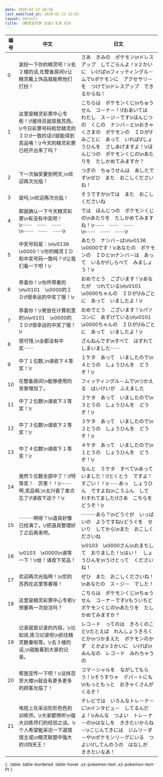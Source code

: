 ```yaml
---
date: 2020-02-23 20:56
last_modified_at: 2020-02-23 22:03
layout: default
title: 《精灵宝可梦 白金》文本 029
---
```

| 编号 | 中文 | 日文 |
| ---- | ---- | ---- |
| 0 | 装扮一下你的精灵吧！\r去２楼的话,在整备房间\r让精灵戴上饰品就能帮他们打扮！ | さあ　きみの　ポケモン\nドレスアップ　してごらんよ！\r２かいに　いけば\nフィッティングル－ムで\rポケモンに　アクセサリ－を　つけて\nドレスアップ　できるからね！ |
| 1 | 这里是精灵彩票中心专柜！\f接待员就是我苏西。\r今日彩票号码和您精灵的ＩＤ\f一致的话\f就能得到奖品咯！\r今天的精灵彩票已经开出来了吗？ | こちらは　ポケモンくじ\nちゅうせん　コ－ナ－！\fおあいては　わたし　ス－ジ－です\rほんじつの　くじの　ナンバ－と\nおきゃくさまの　ポケモンの　ＩＤが\fみごとに　あって　いれば\fしょうひんを　さしあげますよ！\rほんじつの　ポケモンくじの\nあたりを　たしかめてみますか？ |
| 2 | 下一次抽奖要到明天,\n欢迎再次光临！ | つぎの　ちゅうせんは　あしたです\nぜひ　また　おこしくださいね！ |
| 3 | 是吗,\n欢迎再次光临！ | そうですか\nでは　また　おこしくださいね |
| 4 | 那就确认一下今天精灵彩票\n有没有中奖吧！\r⋯⋯　⋯⋯　⋯⋯\n⋯⋯　⋯⋯　⋯⋯\r | では　ほんじつの　ポケモンくじの\nあたりを　たしかめてみますね！\r⋯⋯　⋯⋯　⋯⋯\n⋯⋯　⋯⋯　⋯⋯\r |
| 5 | 中奖号码是：\n\v0136　\x0000！\r你的精灵ＩＤ和中奖号码一致吗？\f让我们看一下吧！\r | あたり　ナンバ－は\n\v0136　\x0000です！\rあなたの　ポケモンの　ＩＤと\nナンバ－は　あって　いるか\fしらべて　みましょう！\r |
| 6 | 恭喜你！\r你所带着的\n\v0101　\x0000的ＩＤ\f很幸运的中奖了哦！\r | おめでとう　ございます！\rあなたが　つれている\n\v0101　\x0000ちゃんの　ＩＤが\fみごとに　あって　いましたよ！\r |
| 7 | 恭喜你！\r寄放在计算机里的\n\v0101　\x0000的ＩＤ\f很幸运的中奖了哦！\r | おめでとう　ございます！\rパソコンに　あずけている\n\v0101　\x0000ちゃんの　ＩＤが\fみごとに　あって　いましたよ！\r |
| 8 | 很可惜,\n全都没有中奖⋯⋯ | ざんねんです\nすべて　はずれて　しまいました⋯⋯ |
| 9 | 中了１位数,\n请收下４等奖！\r | １ケタ　あって　いましたので\n４とうの　しょうひんを　どうぞ！\r |
| 10 | 在整备房间\n能够使用的背景增加了。 | フィッティングル－ムで\nつかえる　はいけいが　ふえました |
| 11 | 中了２位数\n请收下３等奖！\r | ２ケタ　あって　いましたので\n３とうの　しょうひんを　どうぞ！\r |
| 12 | 中了３位数\n请收下２等奖！\r | ３ケタ　あって　いましたので\n２とうの　しょうひんを　どうぞ！\r |
| 13 | 中了４位数\n请收下１等奖！\r | ４ケタ　あって　いましたので\n１とうの　しょうひんを　どうぞ！\r |
| 14 | 竟然５位数全部中了！\f特等奖！　厉害！！\r⋯⋯啊,奖品嘛,\n太兴奋了差点忘了\f请收下这个！\r | なんと　５ケタ　すべて\nあって　いました！\fとくとう　ですよ！　すごい！！\r⋯⋯あっ　しょうひん　ですよね\nこうふん　して　わすれてました\fさあ　こちらを　どうぞ！\r |
| 15 | ⋯⋯⋯啊呀？\n道具好像已经满了。\r把道具整理好了之后再来吧。 | ⋯⋯⋯あら？\nどうぐが　いっぱいの　ようですね\rどうぐを　せいり　してから\nまた　おこしくださいね |
| 16 | \v0103　\x0000\n请等一下！\r给！请收下奖品！ | \v0103　\x0000さん\nおまちして　おりました！\rはい！　しょうひんを\nうけとって　くださいね！ |
| 17 | 欢迎再次光临啊！\n您的苏西在这里等着哦！ | ぜひ　また　おこしくださいね！\nあなたの　ス－ジ－　でした！ |
| 18 | 这里是精灵彩票中心专柜\r想要再一次投注吗？ | こちらは　ポケモンくじ\nちゅうせん　コ－ナ－です\rもういちど　ポケモンくじの\nあたりを　たしかめてみますか？ |
| 19 | 记录就是记录的内容。\r比如说,练习记录啦\n抓住精灵数量啦等。\r去３楼的话,\n就能看到大家的记录。 | レコ－ド　ってのは　きろくのこと\rたとえば　れんしょうきろく　とか\nつかまえた　ポケモンのかず　とかよ\r３かいに　いけば\nみんなの　レコ－ド　みれちゃうの |
| 20 | 帮我宣传一下吧！\r这样百货大楼\n就会有更多更多的顾客光临了！ | コマ－シャルを　ながしてもらう！\rそうすりゃ　デパ－トにも\nもっともっと　おきゃくさんが　くるぞ！ |
| 21 | 电视上在采访形形色色的训练师。\r大家都想听\n强大训练师们的经验之谈。\r个人希望能采访一下道馆馆主或\n精灵联盟中强大的\f四天王！ | テレビでは　いろんなトレ－ナ－に\nインタビュ－　してるんだよ！\rみんな　つよい　トレ－ナ－の\nはなしを　ききたいからね－\rこじんてきには　ジムリ－ダ－や\nポケモンリ－グにいる　つよい\fしてんのうの　はなしが　ききたいなあ！ |
{: .table .table-bordered .table-hover .xz-pokemon-text .xz-pokemon-text-Pt }
